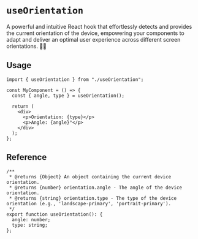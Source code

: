 # `useOrientation`

A powerful and intuitive React hook that effortlessly detects and provides the current orientation of the device, empowering your components to adapt and deliver an optimal user experience across different screen orientations. 📱🌀

## Usage

```tsx
import { useOrientation } from "./useOrientation";

const MyComponent = () => {
  const { angle, type } = useOrientation();

  return (
    <div>
      <p>Orientation: {type}</p>
      <p>Angle: {angle}°</p>
    </div>
  );
};
```

## Reference

```tsx
/**
 * @returns {Object} An object containing the current device orientation.
 * @returns {number} orientation.angle - The angle of the device orientation.
 * @returns {string} orientation.type - The type of the device orientation (e.g., 'landscape-primary', 'portrait-primary').
 */
export function useOrientation(): {
  angle: number;
  type: string;
};
```
